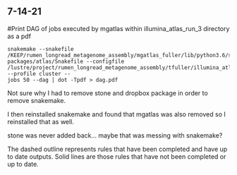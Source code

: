 ## 7-14-21
#Print DAG of jobs executed by mgatlas within illumina_atlas_run_3 directory as a pdf


```
snakemake --snakefile /KEEP/rumen_longread_metagenome_assembly/mgatlas_fuller/lib/python3.6/site-packages/atlas/Snakefile --configfile /lustre/project/rumen_longread_metagenome_assembly/tfuller/illumina_atlas_run_3/config.yaml --profile cluster --
jobs 50 --dag | dot -Tpdf > dag.pdf
```

Not sure why I had to remove stone and dropbox package in order to remove snakemake.

I then reinstalled snakemake and found that mgatlas was also removed so I reinstalled that as well.

stone was never added back... maybe that was messing with snakemake?

The dashed outline represents rules that have been completed and have up to date outputs. Solid lines are those rules that have not been completed or up to date.